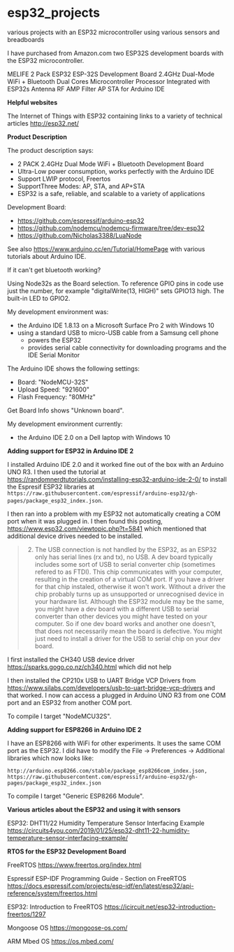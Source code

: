 # esp32_projects
various projects with an ESP32 microcontroller using various sensors and breadboards

I have purchased from Amazon.com two ESP32S development boards with the ESP32 microcontroller.

MELIFE 2 Pack ESP32 ESP-32S Development Board 2.4GHz Dual-Mode WiFi + Bluetooth Dual Cores Microcontroller Processor Integrated with ESP32s Antenna RF AMP Filter AP STA for Arduino IDE

**Helpful websites**

The Internet of Things with ESP32 containing links to a variety of technical articles http://esp32.net/

**Product Description**

The product description says:
 - 2 PACK 2.4GHz Dual Mode WiFi + Bluetooth Development Board
 - Ultra-Low power consumption, works perfectly with the Arduino IDE
 - Support LWIP protocol, Freertos
 - SupportThree Modes: AP, STA, and AP+STA
 - ESP32 is a safe, reliable, and scalable to a variety of applications

Development Board:
 - https://github.com/espressif/arduino-esp32
 - https://github.com/nodemcu/nodemcu-firmware/tree/dev-esp32
 - https://github.com/Nicholas3388/LuaNode

See also https://www.arduino.cc/en/Tutorial/HomePage with various tutorials about Arduino IDE.

If it can't get bluetooth working?

Using Node32s as the Board selection. To reference GPIO pins in code use just the number, for example "digitalWrite(13, HIGH)" sets GPIO13 high.
The built-in LED to GPIO2.

My development environment was:
 - the Arduino IDE 1.8.13 on a Microsoft Surface Pro 2 with Windows 10
 - using a standard USB to micro-USB cable from a Samsung cell phone
   - powers the ESP32
   - provides serial cable connectivity for downloading programs and the IDE Serial Monitor

The Arduino IDE shows the following settings:
 - Board: "NodeMCU-32S"
 - Upload Speed: "921600"
 - Flash Frequency: "80MHz"
 
 Get Board Info shows "Unknown board".
 
 My development environment currently:
  - the Arduino IDE 2.0 on a Dell laptop with Windows 10

**Adding support for ESP32 in Arduino IDE 2**

I installed Arduino IDE 2.0 and it worked fine out of the box with an Arduino UNO R3. I then used the tutorial at https://randomnerdtutorials.com/installing-esp32-arduino-ide-2-0/ to install the Espresif ESP32 libraries at `https://raw.githubusercontent.com/espressif/arduino-esp32/gh-pages/package_esp32_index.json`.

I then ran into a problem with my ESP32 not automatically creating a COM port when it was plugged in. I then found this posting, https://www.esp32.com/viewtopic.php?t=5841 which mentioned that additional device drives needed to be installed.

> 2) The USB connection is not handled by the ESP32, as an ESP32 only has serial lines (rx and tx), no USB. A dev board typically includes some sort of USB to serial converter chip (sometimes refered to as FTDI). This chip communicates with your computer, resulting in the creation of a virtual COM port. If you have a driver for that chip instaled, otherwise it won't work. Without a driver the chip probably turns up as unsupported or unrecognised device in your hardware list. Although the ESP32 module may be the same, you might have a dev board with a different USB to serial converter than other devices you might have tested on your computer. So if one dev board works and another one doesn't, that does not necessarily mean the board is defective. You might just need to install a driver for the USB to serial chip on your dev board.

I first installed the CH340 USB device driver https://sparks.gogo.co.nz/ch340.html which did not help

I then installed the CP210x USB to UART Bridge VCP Drivers from https://www.silabs.com/developers/usb-to-uart-bridge-vcp-drivers and that worked. I now can access a plugged in Arduino UNO R3 from one COM port and an ESP32 from another COM port.

To compile I target "NodeMCU32S".

**Adding support for ESP8266 in Arduino IDE 2**

I have an ESP8266 with WiFi for other experiments. It uses the same COM port as the ESP32. I did have to modify the File -> Preferences -> Additional libraries which now looks like:

`http://arduino.esp8266.com/stable/package_esp8266com_index.json, https://raw.githubusercontent.com/espressif/arduino-esp32/gh-pages/package_esp32_index.json`

To compile I target "Generic ESP8266 Module".

**Various articles about the ESP32 and using it with sensors**

ESP32: DHT11/22 Humidity Temperature Sensor Interfacing Example https://circuits4you.com/2019/01/25/esp32-dht11-22-humidity-temperature-sensor-interfacing-example/


**RTOS for the ESP32 Development Board**

FreeRTOS https://www.freertos.org/index.html

Espressif ESP-IDF Programming Guide - Section on FreeRTOS https://docs.espressif.com/projects/esp-idf/en/latest/esp32/api-reference/system/freertos.html

ESP32: Introduction to FreeRTOS https://icircuit.net/esp32-introduction-freertos/1297

Mongoose OS https://mongoose-os.com/

ARM Mbed OS https://os.mbed.com/
